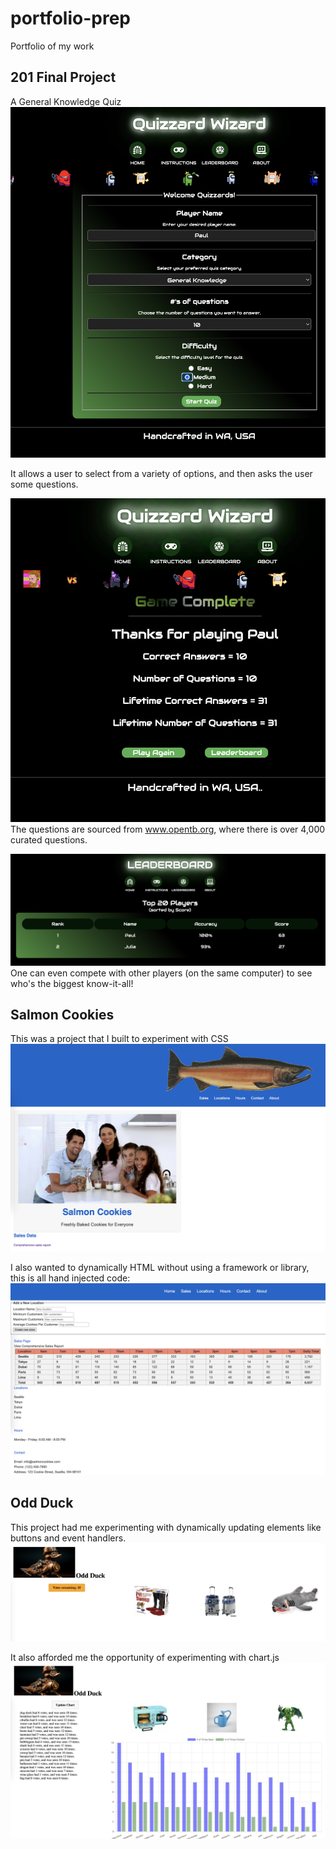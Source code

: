# portfolio-prep
Portfolio of my work

## 201 Final Project
A General Knowledge Quiz
![Initial Screen](<img/201. Launch Page.png>)

It allows a user to select from a variety of options, and then asks the user some questions.

![Final Screen](<img/201. Final Screen.png>)
The questions are sourced from www.opentb.org, where there is over 4,000 curated questions.

![Leaderboard](<img/201. Leaderboard.png>)
One can even compete with other players (on the same computer) to see who's the biggest know-it-all!


## Salmon Cookies
This was a project that I built to experiment with CSS
![Salmon Cookies Home Page](<img/Salmon Cookies Home Page.png>)

I also wanted to dynamically HTML without using a framework or library, this is all hand injected code:
![Salmon Cookies Table Example](<img/Salmon Cookies. Table.png>)

## Odd Duck
This project had me experimenting with dynamically updating elements like buttons and event handlers. 
![Odd Duck Opening Screen](<img/Odd Duck. Opening Page.png>)

It also afforded me the opportunity of experimenting with chart.js
![Odd Duck Results](<img/OddDuck. Final.png>)